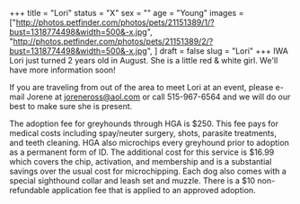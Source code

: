 +++
title = "Lori"
status = "X"
sex = ""
age = "Young"
images = ["http://photos.petfinder.com/photos/pets/21151389/1/?bust=1318774498&width=500&-x.jpg",
"http://photos.petfinder.com/photos/pets/21151389/2/?bust=1318774498&width=500&-x.jpg",
]
draft = false
slug = "Lori"
+++
IWA Lori just turned 2 years old in August. She is a little red & white girl. We'll have more information soon!



If you are traveling from out of the area to meet Lori at an event, please e-mail Jorene at joreneross@aol.com or call 515-967-6564 and we will do our best to make sure she is present.

The adoption fee for greyhounds through HGA is $250. This fee pays for medical costs including spay/neuter surgery, shots, parasite treatments, and teeth cleaning. HGA also microchips every greyhound prior to adoption as a permanent form of ID. The additional cost for this service is $16.99 which covers the chip, activation, and membership and is a substantial savings over the usual cost for microchipping. Each dog also comes with a special sighthound collar and leash set and muzzle. There is a $10 non-refundable application fee that is applied to an approved adoption.

